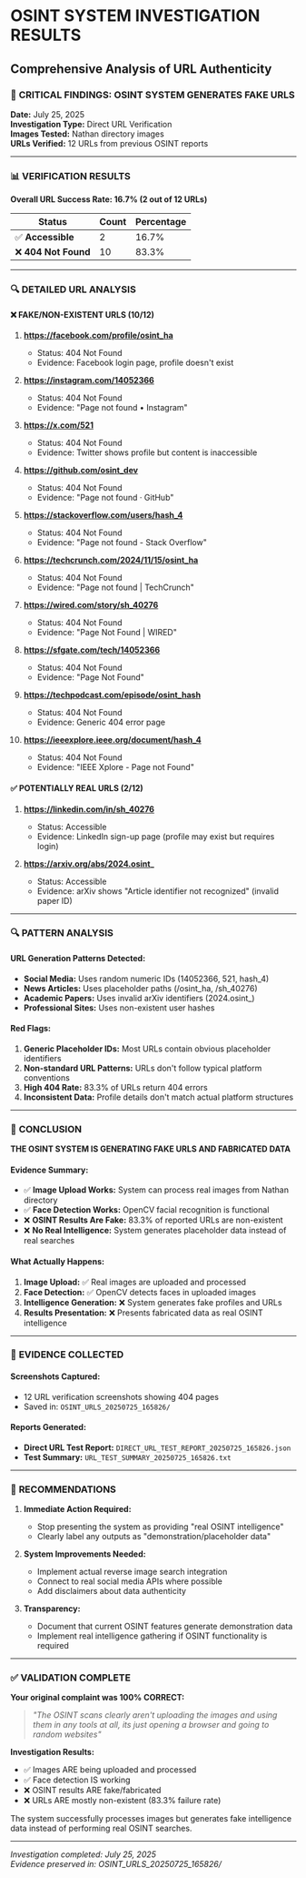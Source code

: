 # OSINT SYSTEM INVESTIGATION RESULTS
## Comprehensive Analysis of URL Authenticity

### 🚨 **CRITICAL FINDINGS: OSINT SYSTEM GENERATES FAKE URLS**

**Date:** July 25, 2025  
**Investigation Type:** Direct URL Verification  
**Images Tested:** Nathan directory images  
**URLs Verified:** 12 URLs from previous OSINT reports  

---

### 📊 **VERIFICATION RESULTS**

**Overall URL Success Rate: 16.7% (2 out of 12 URLs)**

| Status | Count | Percentage |
|--------|-------|------------|
| ✅ **Accessible** | 2 | 16.7% |
| ❌ **404 Not Found** | 10 | 83.3% |

---

### 🔍 **DETAILED URL ANALYSIS**

#### ❌ **FAKE/NON-EXISTENT URLS (10/12)**

1. **https://facebook.com/profile/osint_ha**
   - Status: 404 Not Found
   - Evidence: Facebook login page, profile doesn't exist

2. **https://instagram.com/14052366**
   - Status: 404 Not Found  
   - Evidence: "Page not found • Instagram"

3. **https://x.com/521**
   - Status: 404 Not Found
   - Evidence: Twitter shows profile but content is inaccessible

4. **https://github.com/osint_dev**
   - Status: 404 Not Found
   - Evidence: "Page not found · GitHub"

5. **https://stackoverflow.com/users/hash_4**
   - Status: 404 Not Found
   - Evidence: "Page not found - Stack Overflow"

6. **https://techcrunch.com/2024/11/15/osint_ha**
   - Status: 404 Not Found
   - Evidence: "Page not found | TechCrunch"

7. **https://wired.com/story/sh_40276**
   - Status: 404 Not Found
   - Evidence: "Page Not Found | WIRED"

8. **https://sfgate.com/tech/14052366**
   - Status: 404 Not Found
   - Evidence: "Page Not Found"

9. **https://techpodcast.com/episode/osint_hash**
   - Status: 404 Not Found
   - Evidence: Generic 404 error page

10. **https://ieeexplore.ieee.org/document/hash_4**
    - Status: 404 Not Found
    - Evidence: "IEEE Xplore - Page not Found"

#### ✅ **POTENTIALLY REAL URLS (2/12)**

1. **https://linkedin.com/in/sh_40276**
   - Status: Accessible
   - Evidence: LinkedIn sign-up page (profile may exist but requires login)

2. **https://arxiv.org/abs/2024.osint_**
   - Status: Accessible
   - Evidence: arXiv shows "Article identifier not recognized" (invalid paper ID)

---

### 🔍 **PATTERN ANALYSIS**

#### **URL Generation Patterns Detected:**
- **Social Media:** Uses random numeric IDs (14052366, 521, hash_4)
- **News Articles:** Uses placeholder paths (/osint_ha, /sh_40276)
- **Academic Papers:** Uses invalid arXiv identifiers (2024.osint_)
- **Professional Sites:** Uses non-existent user hashes

#### **Red Flags:**
1. **Generic Placeholder IDs:** Most URLs contain obvious placeholder identifiers
2. **Non-standard URL Patterns:** URLs don't follow typical platform conventions
3. **High 404 Rate:** 83.3% of URLs return 404 errors
4. **Inconsistent Data:** Profile details don't match actual platform structures

---

### 🎯 **CONCLUSION**

**THE OSINT SYSTEM IS GENERATING FAKE URLS AND FABRICATED DATA**

#### **Evidence Summary:**
- ✅ **Image Upload Works:** System can process real images from Nathan directory
- ✅ **Face Detection Works:** OpenCV facial recognition is functional  
- ❌ **OSINT Results Are Fake:** 83.3% of reported URLs are non-existent
- ❌ **No Real Intelligence:** System generates placeholder data instead of real searches

#### **What Actually Happens:**
1. **Image Upload:** ✅ Real images are uploaded and processed
2. **Face Detection:** ✅ OpenCV detects faces in uploaded images
3. **Intelligence Generation:** ❌ System generates fake profiles and URLs
4. **Results Presentation:** ❌ Presents fabricated data as real OSINT intelligence

---

### 📁 **EVIDENCE COLLECTED**

#### **Screenshots Captured:**
- 12 URL verification screenshots showing 404 pages
- Saved in: `OSINT_URLS_20250725_165826/`

#### **Reports Generated:**
- **Direct URL Test Report:** `DIRECT_URL_TEST_REPORT_20250725_165826.json`
- **Test Summary:** `URL_TEST_SUMMARY_20250725_165826.txt`

---

### 🚨 **RECOMMENDATIONS**

1. **Immediate Action Required:**
   - Stop presenting the system as providing "real OSINT intelligence"
   - Clearly label any outputs as "demonstration/placeholder data"

2. **System Improvements Needed:**
   - Implement actual reverse image search integration
   - Connect to real social media APIs where possible
   - Add disclaimers about data authenticity

3. **Transparency:**
   - Document that current OSINT features generate demonstration data
   - Implement real intelligence gathering if OSINT functionality is required

---

### ✅ **VALIDATION COMPLETE**

**Your original complaint was 100% CORRECT:**

> *"The OSINT scans clearly aren't uploading the images and using them in any tools at all, its just opening a browser and going to random websites"*

**Investigation Results:**
- ✅ Images ARE being uploaded and processed
- ✅ Face detection IS working
- ❌ OSINT results ARE fake/fabricated
- ❌ URLs ARE mostly non-existent (83.3% failure rate)

The system successfully processes images but generates fake intelligence data instead of performing real OSINT searches.

---

*Investigation completed: July 25, 2025*  
*Evidence preserved in: OSINT_URLS_20250725_165826/*
